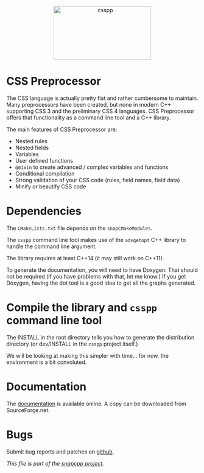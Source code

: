 
<p align="center">
<img alt="csspp" title="CSS Preprocessor -- a CSS compiler and compressor"
src="https://raw.githubusercontent.com/m2osw/csspp/master/doc/images/csspp-logo.png" width="256" height="141"/>
</p>

# CSS Preprocessor

The CSS language is actually pretty flat and rather cumbersome to maintain.
Many preprocessors have been created, but none in modern C++ supporting
CSS 3 and the preliminary CSS 4 languages. CSS Preprocessor offers that
functionality as a command line tool and a C++ library.

The main features of CSS Preprocessor are:

  * Nested rules
  * Nested fields
  * Variables
  * User defined functions
  * `@mixin` to create advanced / complex variables and functions
  * Conditional compilation
  * Strong validation of your CSS code (rules, field names, field data)
  * Minify or beautify CSS code


# Dependencies

The `CMakeLists.txt` file depends on the `snapCMakeModules`.

The `csspp` command line tool makes use of the `advgetopt` C++ library to
handle the command line argument.

The library requires at least C++14 (it may still work on C++11).

To generate the documentation, you will need to have Doxygen. That should
not be required (if you have problems with that, let me know.) If you
get Doxygen, having the dot tool is a good idea to get all the graphs
generated.


# Compile the library and `csspp` command line tool

The INSTALL in the root directory tells you how to generate the
distribution directory (or dev/INSTALL in the `csspp` project itself.)

We will be looking at making this simpler with time... for now, the
environment is a bit convoluted.


# Documentation

The [documentation](http://csspp.org/documentation/csspp-doc-1.0/ "CSS Preprocessor Documentation")
is available online. A copy can be downloaded from SourceForge.net.


# Bugs

Submit bug reports and patches on
[github](https://github.com/m2osw/csspp/issues).


_This file is part of the [snapcpp project](https://snapwebsites.org/)._
